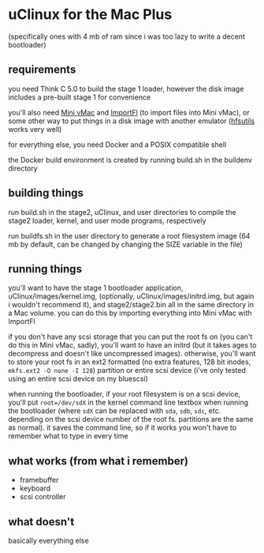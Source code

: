# uClinux for the Mac Plus
(specifically ones with 4 mb of ram since i was too lazy to write a decent bootloader)

## requirements
you need Think C 5.0 to build the stage 1 loader, however the disk image includes a pre-built stage 1 for convenience

you'll also need [Mini vMac](https://www.gryphel.com/c/minivmac/index.html) and [ImportFl](https://www.gryphel.com/c/minivmac/extras/importfl/) (to import files into Mini vMac), or some other way to put things in a disk image with another emulator ([hfsutils](https://www.mars.org/home/rob/proj/hfs/) works very well)

for everything else, you need Docker and a POSIX compatible shell

the Docker build environment is created by running build.sh in the buildenv directory

## building things
run build.sh in the stage2, uClinux, and user directories to compile the stage2 loader, kernel, and user mode programs, respectively

run buildfs.sh in the user directory to generate a root filesystem image (64 mb by default, can be changed by changing the SIZE variable in the file)

## running things
you'll want to have the stage 1 bootloader application, uClinux/images/kernel.img, (optionally, uClinux/images/initrd.img, but again i wouldn't recommend it), and stage2/stage2.bin all in the same directory in a Mac volume. you can do this by importing everything into Mini vMac with ImportFl

if you don't have any scsi storage that you can put the root fs on (you can't do this in Mini vMac, sadly), you'll want to have an initrd (but it takes ages to decompress and doesn't like uncompressed images). otherwise, you'll want to store your root fs in an ext2 formatted (no extra features, 128 bit inodes, `mkfs.ext2 -O none -I 128`) partition or entire scsi device (i've only tested using an entire scsi device on my bluescsi)

when running the bootloader, if your root filesystem is on a scsi device, you'll put `root=/dev/sdX` in the kernel command line textbox when running the bootloader (where `sdX` can be replaced with `sda`, `sdb`, `sdc`, etc. depending on the scsi device number of the root fs. partitions are the same as normal). it saves the command line, so if it works you won't have to remember what to type in every time

## what works (from what i remember)
- framebuffer
- keyboard
- scsi controller

## what doesn't
basically everything else
